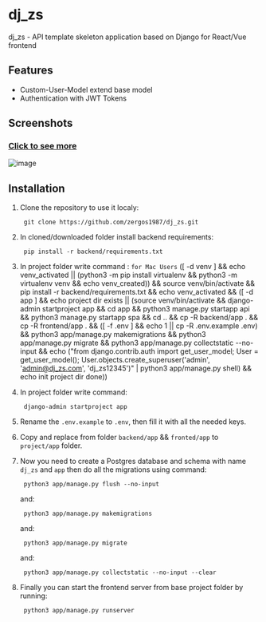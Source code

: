 # dj_zs

dj_zs - API template skeleton application based on Django for React/Vue frontend

## Features

- Custom-User-Model extend base model
- Authentication with JWT Tokens

## Screenshots

### [Click to see more](https://github.com/zergos1987/dj_zs/backend/app/media/screenshots)
![image](https://github.com/zergos1987/dj_zs/backend/app/media/screenshots/01.png)

## Installation

1. Clone the repository to use it localy:

        git clone https://github.com/zergos1987/dj_zs.git

2. In cloned/downloaded folder install backend requirements:

        pip install -r backend/requirements.txt
        
3. In project folder write command :
        `for Mac Users`
        ([ -d venv  ] && echo venv_activated || (python3 -m pip install virtualenv && python3 -m virtualenv venv &&         echo venv_created)) && source venv/bin/activate && pip install -r backend/requirements.txt && echo venv_activated && ([         -d app  ] && echo project dir exists || (source venv/bin/activate && django-admin startproject app && cd app && python3         manage.py startapp api && python3 manage.py startapp spa && cd .. && cp -R backend/app . && cp -R frontend/app . && ([         -f .env  ] && echo 1 || cp -R .env.example .env) && python3 app/manage.py makemigrations && python3 app/manage.py         migrate && python3 app/manage.py collectstatic --no-input && echo ("from django.contrib.auth import get_user_model;         User = get_user_model(); User.objects.create_superuser('admin', 'admin@dj_zs.com', 'dj_zs12345')" | python3         app/manage.py shell) && echo init project dir done))
        
3. In project folder write command:

        django-admin startproject app

4. Rename the `.env.example` to `.env`, then fill it with all the needed keys. 

6. Copy and replace from folder `backend/app` && `fronted/app` to `project/app` folder.

7. Now you need to create a Postgres database and schema with name `dj_zs` and `app` then do all the migrations using command:

        python3 app/manage.py flush --no-input

    and:

        python3 app/manage.py makemigrations

    and:

        python3 app/manage.py migrate

    and:

        python3 app/manage.py collectstatic --no-input --clear

8. Finally you can start the frontend server from base project folder by running:

        python3 app/manage.py runserver
